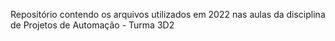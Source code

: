 Repositório contendo os arquivos utilizados em 2022 nas aulas da disciplina de Projetos de Automação - Turma 3D2